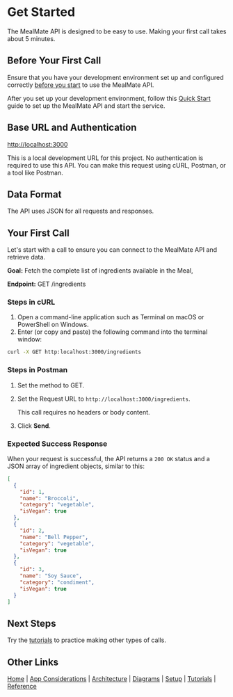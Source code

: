 # Get Started

The MealMate API is designed to be easy to use. Making your first call takes about 5 minutes.

## Before Your First Call

Ensure that you have your development environment set up and configured correctly [before you start][def] to use the MealMate API.

After you set up your development environment, follow this [Quick Start](mmquickstart.md) guide to set up the MealMate API and start the service.

## Base URL and Authentication

<http://localhost:3000>

This is a local development URL for this project.
No authentication is required to use this API. You can make this request using cURL, Postman, or a tool like Postman.

## Data Format

The API uses JSON for all requests and responses.

## Your First Call

Let's start with a call to ensure you can connect to the MealMate API and retrieve data.

**Goal:** Fetch the complete list of ingredients available in the Meal,

**Endpoint:** GET /ingredients

### Steps in cURL

1. Open a command-line application such as Terminal on macOS or PowerShell on Windows.
2. Enter (or copy and paste) the following command into the terminal window:

```Bash
curl -X GET http:localhost:3000/ingredients
```

### Steps in Postman

1. Set the method to GET.
2. Set the Request URL to `http://localhost:3000/ingredients`.

    This call requires no headers or body content.
3. Click **Send**.

### Expected Success Response

When your request is successful, the API returns a `200 OK` status and a JSON array of ingredient objects, similar to this:

```json
[
  { 
    "id": 1, 
    "name": "Broccoli", 
    "category": "vegetable", 
    "isVegan": true 
  },
  { 
    "id": 2, 
    "name": "Bell Pepper", 
    "category": "vegetable", 
    "isVegan": true 
  },
  { 
    "id": 3, 
    "name": "Soy Sauce", 
    "category": "condiment", 
    "isVegan": true 
  }
]
```

## Next Steps

Try the [tutorials](../mmtutorial.md) to practice making other types of calls.

## Other Links

[Home](../index.md) |  [App Considerations](./mmoverview.md)  | [Architecture](../mmarchitecture.md) | [Diagrams](../mmdiagrams.md)  |  [Setup](../mmprefland.md)  | [Tutorials](../mmtutorial.md) | [Reference](../mmref.md)

[def]: mmbefore-you-start.md